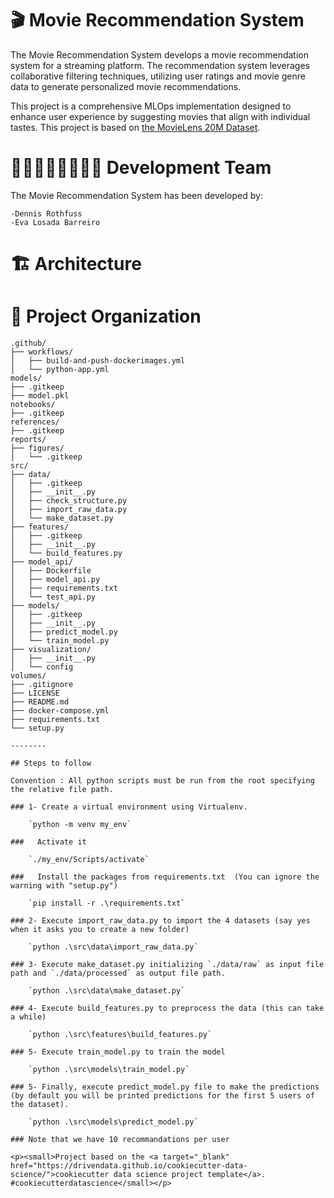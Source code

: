 🎬 Movie Recommendation System
==============================
The Movie Recommendation System develops a movie recommendation system for a streaming platform. The recommendation system leverages collaborative filtering techniques, utilizing user ratings and movie genre data to generate personalized movie recommendations.

This project is a comprehensive MLOps implementation designed to enhance user experience by suggesting movies that align with individual tastes. This project is based on [the MovieLens 20M Dataset](https://grouplens.org/datasets/movielens/20m/).

👨🏼‍💻👩‍💻👨🏻‍💻 Development Team
==============================
The Movie Recommendation System has been developed by:

    -Dennis Rothfuss
    -Eva Losada Barreiro

🏗️ Architecture
==============================


📂 Project Organization
==============================

```plaintext
.github/
├── workflows/
│   ├── build-and-push-dockerimages.yml
│   └── python-app.yml
models/
├── .gitkeep
├── model.pkl
notebooks/
├── .gitkeep
references/
├── .gitkeep
reports/
├── figures/
│   └── .gitkeep
src/
├── data/
│   ├── .gitkeep
│   ├── __init__.py
│   ├── check_structure.py
│   ├── import_raw_data.py
│   └── make_dataset.py
├── features/
│   ├── .gitkeep
│   ├── __init__.py
│   └── build_features.py
├── model_api/
│   ├── Dockerfile
│   ├── model_api.py
│   ├── requirements.txt
│   └── test_api.py
├── models/
│   ├── .gitkeep
│   ├── __init__.py
│   ├── predict_model.py
│   └── train_model.py
├── visualization/
│   ├── __init__.py
│   └── config
volumes/
├── .gitignore
├── LICENSE
├── README.md
├── docker-compose.yml
├── requirements.txt
└── setup.py

--------

## Steps to follow 

Convention : All python scripts must be run from the root specifying the relative file path.

### 1- Create a virtual environment using Virtualenv.

    `python -m venv my_env`

###   Activate it 

    `./my_env/Scripts/activate`

###   Install the packages from requirements.txt  (You can ignore the warning with "setup.py")

    `pip install -r .\requirements.txt`

### 2- Execute import_raw_data.py to import the 4 datasets (say yes when it asks you to create a new folder)

    `python .\src\data\import_raw_data.py` 

### 3- Execute make_dataset.py initializing `./data/raw` as input file path and `./data/processed` as output file path.

    `python .\src\data\make_dataset.py`

### 4- Execute build_features.py to preprocess the data (this can take a while)

    `python .\src\features\build_features.py`

### 5- Execute train_model.py to train the model

    `python .\src\models\train_model.py`

### 5- Finally, execute predict_model.py file to make the predictions (by default you will be printed predictions for the first 5 users of the dataset). 

    `python .\src\models\predict_model.py`

### Note that we have 10 recommandations per user

<p><small>Project based on the <a target="_blank" href="https://drivendata.github.io/cookiecutter-data-science/">cookiecutter data science project template</a>. #cookiecutterdatascience</small></p>
